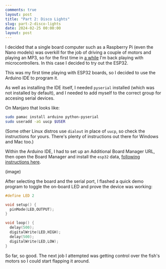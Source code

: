 ```yaml
---
comments: true
layout: post
title: "Part 2: Disco Lights"
slug: part-2-disco-lights
date: 2024-02-25 00:00:00
layout: post
---
```


I decided that a single board computer such as a Raspberry Pi (even the Nano models) was overkill for the job of driving a couple of motors and playing an MP3, so for the first time in [a while](/hardware/lego-turtle/) I'm back playing with microcontrollers. In this case I decided to try out the ESP32.

This was my first time playing with ESP32 boards, so I decided to use the Arduino IDE to program it.

As well as installing the IDE itself, I needed `pyserial` installed (which was not installed by default), and I needed to add myself to the correct group for accesing serial devices.

On Manjaro that looks like:

```bash
sudo pamac install arduino python-pyserial
sudo useradd -aG uucp $USER
```

(Some other Linux distros use `dialout` in place of `uucp`, so check the instructions for yours. There's plenty of instructions out there for Windows and Mac too.)

Within the Arduino IDE, I had to set up an Additional Board Manager URL, then open the Board Manager and install the `esp32` data, [following instructions here](https://docs.espressif.com/projects/arduino-esp32/en/latest/installing.html).

(image)

After selecting the board and the serial port, I flashed a quick demo program to toggle the on-board LED and prove the device was working:

```c
#define LED 2

void setup() {
  pinMode(LED,OUTPUT);
}

void loop() {
  delay(500);
  digitalWrite(LED,HIGH);
  delay(500);
  digitalWrite(LED,LOW);
}
```

So far, so good. The next job I attempted was getting control over the fish's motors so I could start flapping it around.